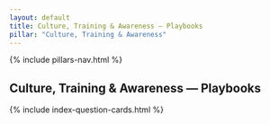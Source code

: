 ```yaml
---
layout: default
title: Culture, Training & Awareness — Playbooks
pillar: "Culture, Training & Awareness"
---
```


{% include pillars-nav.html %}

## Culture, Training & Awareness — Playbooks

{% include index-question-cards.html %}
